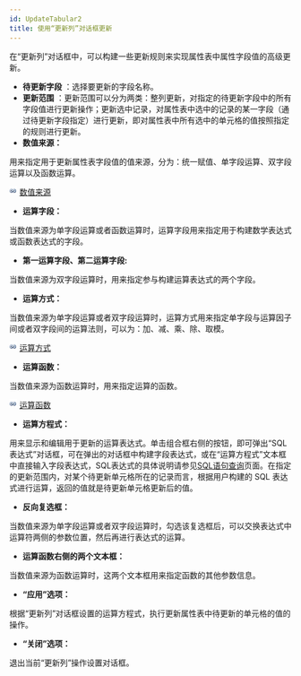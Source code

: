 ```yaml
---
id: UpdateTabular2
title: 使用“更新列”对话框更新
---
```

在“更新列”对话框中，可以构建一些更新规则来实现属性表中属性字段值的高级更新。

* **待更新字段** ：选择要更新的字段名称。
* **更新范围** ：更新范围可以分为两类：整列更新，对指定的待更新字段中的所有字段值进行更新操作；更新选中记录，对属性表中选中的记录的某一字段（通过待更新字段指定）进行更新，即对属性表中所有选中的单元格的值按照指定的规则进行更新。
* **数值来源：**

用来指定用于更新属性表字段值的值来源，分为：统一赋值、单字段运算、双字段运算以及函数运算。

![](../../img/smalltitle.png)  [数值来源](ValueFrom.html)

* **运算字段：**

当数值来源为单字段运算或者函数运算时，运算字段用来指定用于构建数学表达式或函数表达式的字段。

* **第一运算字段、第二运算字段:**

当数值来源为双字段运算时，用来指定参与构建运算表达式的两个字段。

* **运算方式：**

当数值来源为单字段运算或者双字段运算时，运算方式用来指定单字段与运算因子间或者双字段间的运算法则，可以为：加、减、乘、除、取模。

![](../../img/smalltitle.png)  [运算方式](CalculateMethod.html)

* **运算函数：**

当数值来源为函数运算时，用来指定运算的函数。

![](../../img/smalltitle.png)  [运算函数](Functions.html)

* **运算方程式：**

用来显示和编辑用于更新的运算表达式。单击组合框右侧的按钮，即可弹出“SQL表达式”对话框，可在弹出的对话框中构建字段表达式，或在“运算方程式”文本框中直接输入字段表达式，SQL表达式的具体说明请参见[SQL语句查询](../../Query/SQLQueryDia.html)页面。在指定的更新范围内，对某个待更新单元格所在的记录而言，根据用户构建的
SQL 表达式进行运算，返回的值就是待更新单元格更新后的值。

* **反向复选框：**

当数值来源为单字段运算或者双字段运算时，勾选该复选框后，可以交换表达式中运算符两侧的参数位置，然后再进行表达式的运算。

* **运算函数右侧的两个文本框：**

当数值来源为函数运算时，这两个文本框用来指定函数的其他参数信息。

* **“应用”选项：**

根据“更新列”对话框设置的运算方程式，执行更新属性表中待更新的单元格的值的操作。

* **“关闭”选项：**

退出当前“更新列”操作设置对话框。

